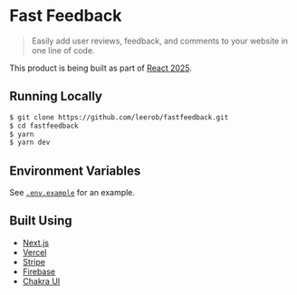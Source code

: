 # Fast Feedback

> Easily add user reviews, feedback, and comments to your website in one line of code.

This product is being built as part of [React 2025](https://react2025.com).

## Running Locally

```bash
$ git clone https://github.com/leerob/fastfeedback.git
$ cd fastfeedback
$ yarn
$ yarn dev
```

## Environment Variables

See [`.env.example`](https://github.com/leerob/fastfeedback/blob/master/.env.example) for an example.

## Built Using

- [Next.js](https://nextjs.org/)
- [Vercel](https://vercel.com)
- [Stripe](https://stripe.com/)
- [Firebase](https://firebase.com)
- [Chakra UI](https://chakra-ui.com/)
